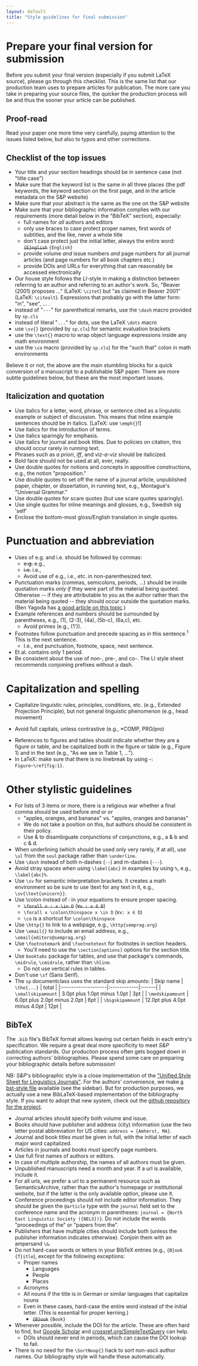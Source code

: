 ```yaml
---
layout: default
title: "Style guidelines for final submission"
---
```

# Prepare your final version for submission #

Before you submit your final version (especially if you submit LaTeX source), please go through this checklist. This is the same list that our production team uses to prepare articles for publication. The more care you take in preparing your source files, the quicker the production process will be and thus the sooner your article can be published.

## Proof-read ##

Read your paper one more time very carefully, paying attention to the issues listed below, but also to typos and other corrections.

## Checklist of the top issues ##

* Your title and your section headings should be in sentence case (not "title case")
* Make sure that the keyword list is the same in all three places (the pdf keywords, the keyword section on the first page, and in the article metadata on the S&P website)
* Make sure that your abstract is the same as the one on the S&P website
* Make sure that your bibliographic information complies with our requirements (more detail below in the "BibTeX" section), especially:
    * full names for *all* authors and editors
    * only use braces to case protect proper names, first words of subtitles, and the like, never a whole title
    * don't case protect just the initial letter, always the entire word: ~~`{E}nglish`~~ `{English}`
    * provide volume *and* issue numbers *and* page numbers for all journal articles (and page numbers for all book chapters etc.)
    * provide DOIs and URLs for everything that can reasonably be accessed electronically
* Our house style follows the *LI*-style in making a distinction between referring to an author and referring to an author's work. So, "Beaver (2001) proposes ..." (LaTeX: `\citet`) but "as claimed in Beaver 2001" (LaTeX: `\citealt`). Expressions that probably go with the latter form: "in", "see", ... .
* instead of "`---`" for parenthetical remarks, use the `\dash` macro provided by `sp.cls`
* instead of literal "`...`" for dots, use the LaTeX `\dots` macro
* use `\sv{}` (provided by `sp.cls`) for semantic evaluation brackets
* use the `\text{}` macro to wrap object language expressions inside any math environment
* use the `\co` macro (provided by `sp.cls`) for the "such that" colon in math environments

Believe it or not, the above are the main stumbling blocks for a quick conversion of a manuscript to a publishable S&P paper. There are more subtle guidelines below, but these are the most important issues.

## Italicization and quotation

- Use italics for a letter, word, phrase, or sentence cited as a linguistic example or subject of discussion. This means that inline example sentences should be in italics. [LaTeX: use `\emph{}`!]
- Use italics for the introduction of terms.
- Use italics sparingly for emphasis.
- Use italics for journal and book titles. Due to policies on citation, this should occur rarely in running text.
- Phrases such as *a priori*, *iff*, and *viz-a-viz* should be italicized.
- Bold face should not be used at all, ever, really.
- Use double quotes for notions and concepts in appositive constructions, e.g., the notion "proposition."
- Use double quotes to set off the name of a journal article, unpublished paper, chapter, or dissertation, in running text, e.g., Montague's "Universal Grammar."
- Use double quotes for scare quotes (but use scare quotes sparingly).
- Use single quotes for inline meanings and glosses, e.g., Swedish sig 'self'
- Enclose the bottom-most gloss/English translation in single quotes.

# Punctuation and abbreviation

- Uses of e.g. and i.e. should be followed by commas:
  - ~~e.g.~~ e.g.,
  - ~~i.e.~~ i.e.,
  - Avoid use of e.g., i.e., etc. in non-parenthesized text.
- Punctuation marks (commas, semicolons, periods, ...) should be inside quotation marks *only if* they were part of the material being quoted. Otherwise -- if they are attributable to you as the author rather than the material being quoted -- they should occur outside the quotation marks. (Ben Yagoda has [a good article on this topic](http://www.slate.com/articles/life/the_good_word/2011/05/the_rise_of_logical_punctuation.single.html).)
- Example references and numbers should be surrounded by parentheses, e.g., (1), (2-3), (4a), (5b-c), (6a,c), etc.
  - Avoid primes (e.g., (1')).
- Footnotes follow punctuation and precede spacing as in this sentence.<sup>1</sup> This is the next sentence.
  - I.e., end punctuation, footnote, space, next sentence.
- Et al. contains only 1 period.
- Be consistent about the use of non-, pre-, and co-. The LI style sheet recommends conjoining prefixes without a dash.

# Capitalization and spelling

- Capitalize linguistic rules, principles, conditions, etc. (e.g., Extended Projection Principle), but not general linguistic phenomenon (e.g., head movement)
<!-- [Special case of general rule for proper names? - jc] -->
- Avoid full capitals, unless contrastive (e.g., *COMP, PRO/pro)
<!-- [What about sentences following colons? First word of subtitles? - jc] -->
- References to figures and tables should indicate whether they are a figure or table, and be capitalized both in the figure or table (e.g., Figure 1) and in the text (e.g., "As we see in Table 1, ...").
- In LaTeX: make sure that there is no linebreak by using `~`: `Figure~\ref{fig:1}`.

# Other stylistic guidelines

- For lists of 3 items or more, there is a religious war whether a final comma should be used before *and* or *or*
  - "apples, oranges, and bananas" vs. "apples, oranges and bananas"
  - We do not take a position on this, but authors should be consistent in their policy.
  - Use & to disambiguate conjunctions of conjunctions, e.g., a & b and c & d.
- When underlining (which should be used only very rarely, if at all), use `\ul` from the `soul` package rather than `\underline`.
- Use `\dash` instead of both n-dashes (`--`) and m-dashes (`---`).
- Avoid stray spaces when using `\label{abc}` in examples by using `%`, e.g., `\label{abc}%`.
- Use `\sv` for semantic interpretation brackets. It creates a math environment so be sure to use \text for any text in it, e.g., `\sv{\text{unicorn}}`.
- Use \colon instead of : in your equations to ensure proper spacing.
  - ~~`\forall x : x \in D`~~ (~~`∀x : x ∈ D`~~)
  - `\forall x \colon\thinspace x \in D` (`∀x: x ∈ D`)
  - `\co` is a shortcut for `\colon\thinspace`
- Use `\http{}` to link to a webpage, e.g., `\http{semprag.org}`
- Use `\email{}` to include an email address, e.g., `\email{editors@semprag.org}`
- Use `\footnotemark` and `\footnotetext` for footnotes in section headers.
  - You'll need to use the `\section[options]` options for the section title.
- Use `booktabs` package for tables, and use that package's commands, `\midrule`, `\cmidrule`, rather than `\hline`.
  - Do not use vertical rules in tables.
- Don't use `\sf` (Sans Serif).
- The `sp` documentclass uses the standard skip amounts:
  | Skip name          | `\the{...}` | total |
  |:-------------------|:------------|:------|
  | `\smallskipamount` | 3.0pt plus 1.0pt minus 1.0pt | 3pt |
  | `\medskipamount`   | 6.0pt plus 2.0pt minus 2.0pt | 6pt |
  | `\bigskipamount`   | 12.0pt plus 4.0pt minus 4.0pt | 12pt |


## BibTeX

The `.bib` file's BibTeX format allows leaving out certain fields in each entry's specification. We require a great deal more specificity to meet *S&P* publication standards. Our production process often gets bogged down in correcting authors' bibliographies. Please spend some care on preparing your bibliographic details before submission!

NB: *S&P*'s bibliographic style is a close implementation of the ["Unified Style Sheet for Linguistics Journals"](http://celxj.org/downloads/UnifiedStyleSheet.pdf). For the authors' convenience, we make [a bst-style file](http://info.semprag.org/source/sp.bst) available (see the sidebar). But for production purposes, we actually use a new BibLaTeX-based implementation of the bibliography style. If you want to adopt that new system, check out the [github repository for the project](https://github.com/semprag/biblatex-sp-unified).

- Journal articles should specify both volume and issue.
- Books should have publisher and address (city) information (use the two letter postal abbreviation for US cities: `address = {Amherst, MA}`.
- Journal and book titles *must* be given in full, with the initial letter of each major word capitalized.
- Articles in journals and books *must* specify page numbers.
- Use full first names of authors or editors.
- In case of multiple authorship, the names of all authors must be given.
- Unpublished manuscripts need a month and year. If a url is available, include it.
- For all urls, we prefer a url to a permanent resource such as SemanticsArchive, rather than the author's homepage or institutional website, but if the latter is the only available option, please use it.
- Conference proceedings should *not* include editor information. They should be given the `@article` type with the `journal` field set to the conference name and the acronym in parentheses: `journal = {North East Linguistic Society ({NELS})}`. Do not include the words "proceedings of the" or "papers from the".
- Publishers that have multiple cities should include both (unless the publisher information indicates otherwise). Conjoin them with an ampersand `\&`.
- Do not hard-case words or letters in your BibTeX entries (e.g., `{B}ook {T}itle`), except for the following exceptions:
  - Proper names
    - Languages
    - People
    - Places
  - Acronyms
  - All nouns if the title is in German or similar languages that capitalize nouns
  - Even in these cases, hard-case the entire word instead of the initial letter. (This is essential for proper kerning.)
    - <del>`{B}ook`</del> `{Book}`
- Whenever possible, include the DOI for the article. These are often hard to find, but [Google Scholar](http://scholar.google.com/) and [crossref.org/SimpleTextQuery](http://crossref.org/SimpleTextQuery/) can help.
  - DOIs should never end in periods, which can cause the DOI lookup to fail.
- There is no need for the `\SortNoop{}` hack to sort non-ascii author names. Our bibliography style will handle these automatically.

<!--
  I'm leaving these out because the sp.bst should handle it.
  - Use of et al. should be reserved for works by more than 3 authors. [This is controlled by sp.bst and sp.cls - KvF]
  - Unlike years, forthcoming and to appear should be preceded by a comma, e.g., (Smith, forthcoming).
  - Use the full name of authors unless the author is known better by their initials.
  I'm not sure what this means:
  - Include fleqn in documentclass options
-->

